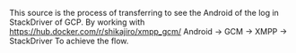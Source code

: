 This source is the process of transferring to see the Android of the log in StackDriver of GCP.
By working with https://hub.docker.com/r/shikajiro/xmpp_gcm/
Android -> GCM -> XMPP -> StackDriver
To achieve the flow.


